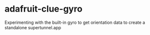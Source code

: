 # adafruit-clue-gyro
Experimenting with the built-in gyro to get orientation data to create a standalone supertunnel.app
